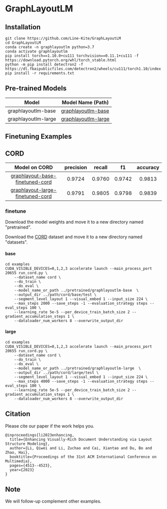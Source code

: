 # GraphLayoutLM

## Installation

```
git clone https://github.com/Line-Kite/GraphLayoutLM
cd GraphLayoutLM
conda create -n graphlayoutlm python=3.7
conda activate graphlayoutlm
pip install torch==1.10.0+cu111 torchvision==0.11.1+cu111 -f https://download.pytorch.org/whl/torch_stable.html
python -m pip install detectron2 -f https://dl.fbaipublicfiles.com/detectron2/wheels/cu111/torch1.10/index.html
pip install -r requirements.txt
```


## Pre-trained Models
| Model               | Model Name (Path)                                                                                              | 
|---------------------|----------------------------------------------------------------------------------------------------------------|
| graphlayoutlm-base  | [graphlayoutlm-base](https://drive.google.com/drive/folders/1KV2r4crHcGoTKM7DvEIN6BWEMEdV9tIZ?usp=drive_link)  |
| graphlayoutlm-large | [graphlayoutlm-large](https://drive.google.com/drive/folders/1-zM5L34quKQwfvROvlK7UJWU6HKAGAmF?usp=drive_link) |


## Finetuning Examples

## CORD


  |Model on CORD                                                                                                                | precision | recall |    f1    | accuracy |
  |:---------------------------------------------------------------------------------------------------------------------------:|:---------:|:------:|:--------:|:--------:|
  | [graphlayout-base-finetuned-cord](https://drive.google.com/drive/folders/1F593PVKVGFIfpJyRSiMZmZywZevmlKhs?usp=drive_link)  |   0.9724  | 0.9760 |  0.9742  |  0.9813  |
  | [graphlayout-large-finetuned-cord](https://drive.google.com/drive/folders/1ZZzxG2qDnkoiADovZLovIxdhwwuqJfPc?usp=drive_link) |   0.9791  | 0.9805 |  0.9798  |  0.9839  |

### finetune

Download the model weights and move it to a new directory named "pretrained".

Download the [CORD](https://huggingface.co/datasets/naver-clova-ix/cord-v2) dataset and move it to a new directory named "datasets".

#### base

```
cd examples
CUDA_VISIBLE_DEVICES=0,1,2,3 accelerate launch --main_process_port 20655 run_cord.py \
    --dataset_name cord \
    --do_train \
    --do_eval \
    --model_name_or_path ../pretrained/graphlayoutlm-base  \
    --output_dir ../path/cord/base/test \
    --segment_level_layout 1 --visual_embed 1 --input_size 224 \
    --max_steps 2000 --save_steps -1 --evaluation_strategy steps --eval_steps 100 \
    --learning_rate 5e-5 --per_device_train_batch_size 2 --gradient_accumulation_steps 1 \
    --dataloader_num_workers 8 --overwrite_output_dir
```

#### large

```
cd examples
CUDA_VISIBLE_DEVICES=0,1,2,3 accelerate launch --main_process_port 20655 run_cord.py \
    --dataset_name cord \
    --do_train \
    --do_eval \
    --model_name_or_path ../pretrained/graphlayoutlm-large  \
    --output_dir ../path/cord/large/test \
    --segment_level_layout 1 --visual_embed 1 --input_size 224 \
    --max_steps 4000 --save_steps -1 --evaluation_strategy steps --eval_steps 100 \
    --learning_rate 5e-5 --per_device_train_batch_size 2 --gradient_accumulation_steps 1 \
    --dataloader_num_workers 8 --overwrite_output_dir
```


## Citation
Please cite our paper if the work helps you.
```
@inproceedings{li2023enhancing,
  title={Enhancing Visually-Rich Document Understanding via Layout Structure Modeling},
  author={Li, Qiwei and Li, Zuchao and Cai, Xiantao and Du, Bo and Zhao, Hai},
  booktitle={Proceedings of the 31st ACM International Conference on Multimedia},
  pages={4513--4523},
  year={2023}
}
```


## Note

We will follow-up complement other examples.
